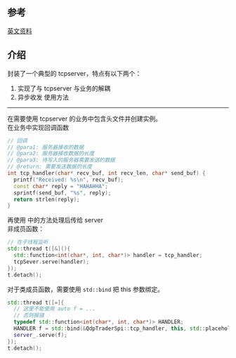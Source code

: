 参考
---
[英文资料](http://www.linuxhowtos.org/C_C++/socket.htm)

介绍
---
封装了一个典型的 tcpserver，特点有以下两个：

1. 实现了与 tcpserver 与业务的解耦<br/>
2. 异步收发
使用方法
---
在需要使用 tcpserver 的业务中包含头文件并创建实例。<br/>
在业务中实现回调函数
```cpp
// 回调
// @para1: 服务器接收的数据
// @para2: 服务器接收数据的长度
// @para3: 待写入的服务器需要发送的数据
// @return: 需要发送数据的长度
int tcp_handler(char* recv_buf, int recv_len, char* send_buf) {
  printf("Received: %s\n", recv_buf);
  const char* reply = "HAHAHHA";
  sprintf(send_buf, "%s", reply);
  return strlen(reply);
}
```
再使用 <functional> 中的方法处理后传给 server<br/>
非成员函数：
```cpp
// 在子线程监听
std::thread t([&](){
  std::function<int(char*, int, char*)> handler = tcp_handler;
  tcpSever.serve(handler);
});
t.detach();
```
对于类成员函数，需要使用 `std::bind` 把 this 参数绑定。
```cpp
std::thread t([=]{
  // 这里不能使用 auto f = ...
  // 否则报错
  typedef std::function<int(char*, int, char*)> HANDLER;
  HANDLER f = std::bind(&QdpTraderSpi::tcp_handler, this, std::placeholders::_1, std::placeholders::_2, std::placeholders::_3);
  server_.serve(f);
});
t.detach();
```
